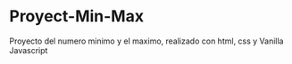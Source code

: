 # Proyect-Min-Max 

Proyecto del numero minimo y el maximo, realizado con html, css y Vanilla Javascript
